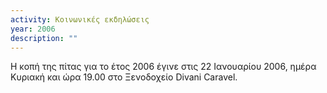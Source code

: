 ```yaml
---
activity: Κοινωνικές εκδηλώσεις
year: 2006
description: ""
---
```


Η κοπή της πίτας για το έτος 2006 έγινε στις 22 Ιανουαρίου 2006, ημέρα Κυριακή και ώρα 19.00 στο Ξενοδοχείο Divani Caravel.

